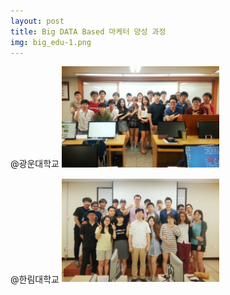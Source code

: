 ```yaml
---
layout: post
title: Big DATA Based 마케터 양성 과정
img: big_edu-1.png
---
```




@광운대학교
<img src="/images/big_edu_kwang.png" width="50%">

@한림대학교
<img src="/images/big_edu_han.png" width="50%">


